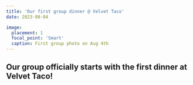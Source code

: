 ```yaml
---
title: 'Our first group dinner @ Velvet Taco'
date: 2023-08-04

image:
  placement: 1
  focal_point: 'Smart'
  caption: First group photo on Aug 4th
---
```


## Our group officially starts with the first dinner at Velvet Taco!
<!-- {{< figure src="./featured.JPG"  numbered="false" >}} -->
